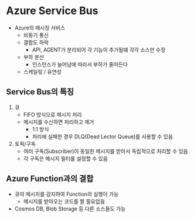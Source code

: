 # Azure Service Bus

- Azure의 메시징 서비스
    - 비동기 통신
    - 결합도 하락
        - API, AGENT가 분리되어 각 기능이 추가될떄 각각 소스만 수정
    - 부하 분산
        - 인스턴스가 늘어남에 따라서 부하가 줄어든다
    - 스케일링 / 유연성


## Service Bus의 특징

1. 큐
    - FIFO 방식으로 메시지 처리
    - 메시지를 수신하면 처리하고 제거
        - 1:1 방식
        - 처리에 실패한 경우 DLQ(Dead Lector Queue)를 사용할 수 있음
2. 토픽/구독
    - 여러 구독(Subscriber)이 동일한 메시지를 받아서 독립적으로 처리할 수 있음
    - 각 구독은 메시지 필터를 설정할 수 있음


## Azure Function과의 결합

- 큐의 메시지를 감지하여 Function의 실행이 가능
    - 메시지를 받아오는 코드를 짤 필요없음
- Cosmos DB, Blob Storage 등 다른 소스들도 가능

